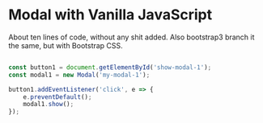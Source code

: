 # Modal with Vanilla JavaScript

About ten lines of code, without any shit added. Also bootstrap3 branch it the same, but with Bootstrap CSS.

```javascript

const button1 = document.getElementById('show-modal-1');
const modal1 = new Modal('my-modal-1');

button1.addEventListener('click', e => {
    e.preventDefault();
    modal1.show();
});

```